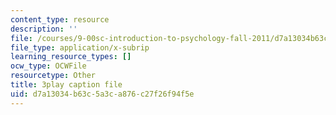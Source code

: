 ```yaml
---
content_type: resource
description: ''
file: /courses/9-00sc-introduction-to-psychology-fall-2011/d7a13034b63c5a3ca876c27f26f94f5e_76O3rulk844.vtt
file_type: application/x-subrip
learning_resource_types: []
ocw_type: OCWFile
resourcetype: Other
title: 3play caption file
uid: d7a13034-b63c-5a3c-a876-c27f26f94f5e
---
```

